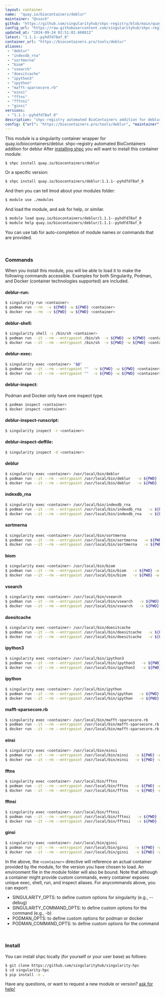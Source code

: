 ```yaml
---
layout: container
name:  "quay.io/biocontainers/deblur"
maintainer: "@vsoch"
github: "https://github.com/singularityhub/shpc-registry/blob/main/quay.io/biocontainers/deblur/container.yaml"
config_url: "https://raw.githubusercontent.com/singularityhub/shpc-registry/main/quay.io/biocontainers/deblur/container.yaml"
updated_at: "2024-09-24 02:51:02.660812"
latest: "1.1.1--pyhdfd78af_0"
container_url: "https://biocontainers.pro/tools/deblur"
aliases:
 - "deblur"
 - "indexdb_rna"
 - "sortmerna"
 - "biom"
 - "vsearch"
 - "doesitcache"
 - "ipython3"
 - "ipython"
 - "mafft-sparsecore.rb"
 - "einsi"
 - "fftns"
 - "fftnsi"
 - "ginsi"
versions:
 - "1.1.1--pyhdfd78af_0"
description: "shpc-registry automated BioContainers addition for deblur"
config: {"url": "https://biocontainers.pro/tools/deblur", "maintainer": "@vsoch", "description": "shpc-registry automated BioContainers addition for deblur", "latest": {"1.1.1--pyhdfd78af_0": "sha256:c0f007e678e948344c754acef6c61b1062e1a7d69136cc68cc9d75db7709d3a8"}, "tags": {"1.1.1--pyhdfd78af_0": "sha256:c0f007e678e948344c754acef6c61b1062e1a7d69136cc68cc9d75db7709d3a8"}, "docker": "quay.io/biocontainers/deblur", "aliases": {"deblur": "/usr/local/bin/deblur", "indexdb_rna": "/usr/local/bin/indexdb_rna", "sortmerna": "/usr/local/bin/sortmerna", "biom": "/usr/local/bin/biom", "vsearch": "/usr/local/bin/vsearch", "doesitcache": "/usr/local/bin/doesitcache", "ipython3": "/usr/local/bin/ipython3", "ipython": "/usr/local/bin/ipython", "mafft-sparsecore.rb": "/usr/local/bin/mafft-sparsecore.rb", "einsi": "/usr/local/bin/einsi", "fftns": "/usr/local/bin/fftns", "fftnsi": "/usr/local/bin/fftnsi", "ginsi": "/usr/local/bin/ginsi"}}
---
```


This module is a singularity container wrapper for quay.io/biocontainers/deblur.
shpc-registry automated BioContainers addition for deblur
After [installing shpc](#install) you will want to install this container module:


```bash
$ shpc install quay.io/biocontainers/deblur
```

Or a specific version:

```bash
$ shpc install quay.io/biocontainers/deblur:1.1.1--pyhdfd78af_0
```

And then you can tell lmod about your modules folder:

```bash
$ module use ./modules
```

And load the module, and ask for help, or similar.

```bash
$ module load quay.io/biocontainers/deblur/1.1.1--pyhdfd78af_0
$ module help quay.io/biocontainers/deblur/1.1.1--pyhdfd78af_0
```

You can use tab for auto-completion of module names or commands that are provided.

<br>

### Commands

When you install this module, you will be able to load it to make the following commands accessible.
Examples for both Singularity, Podman, and Docker (container technologies supported) are included.

#### deblur-run:

```bash
$ singularity run <container>
$ podman run --rm  -v ${PWD} -w ${PWD} <container>
$ docker run --rm  -v ${PWD} -w ${PWD} <container>
```

#### deblur-shell:

```bash
$ singularity shell -s /bin/sh <container>
$ podman run --it --rm --entrypoint /bin/sh  -v ${PWD} -w ${PWD} <container>
$ docker run --it --rm --entrypoint /bin/sh  -v ${PWD} -w ${PWD} <container>
```

#### deblur-exec:

```bash
$ singularity exec <container> "$@"
$ podman run --it --rm --entrypoint ""  -v ${PWD} -w ${PWD} <container> "$@"
$ docker run --it --rm --entrypoint ""  -v ${PWD} -w ${PWD} <container> "$@"
```

#### deblur-inspect:

Podman and Docker only have one inspect type.

```bash
$ podman inspect <container>
$ docker inspect <container>
```

#### deblur-inspect-runscript:

```bash
$ singularity inspect -r <container>
```

#### deblur-inspect-deffile:

```bash
$ singularity inspect -d <container>
```


#### deblur

```bash
$ singularity exec <container> /usr/local/bin/deblur
$ podman run --it --rm --entrypoint /usr/local/bin/deblur   -v ${PWD} -w ${PWD} <container> -c " $@"
$ docker run --it --rm --entrypoint /usr/local/bin/deblur   -v ${PWD} -w ${PWD} <container> -c " $@"
```


#### indexdb_rna

```bash
$ singularity exec <container> /usr/local/bin/indexdb_rna
$ podman run --it --rm --entrypoint /usr/local/bin/indexdb_rna   -v ${PWD} -w ${PWD} <container> -c " $@"
$ docker run --it --rm --entrypoint /usr/local/bin/indexdb_rna   -v ${PWD} -w ${PWD} <container> -c " $@"
```


#### sortmerna

```bash
$ singularity exec <container> /usr/local/bin/sortmerna
$ podman run --it --rm --entrypoint /usr/local/bin/sortmerna   -v ${PWD} -w ${PWD} <container> -c " $@"
$ docker run --it --rm --entrypoint /usr/local/bin/sortmerna   -v ${PWD} -w ${PWD} <container> -c " $@"
```


#### biom

```bash
$ singularity exec <container> /usr/local/bin/biom
$ podman run --it --rm --entrypoint /usr/local/bin/biom   -v ${PWD} -w ${PWD} <container> -c " $@"
$ docker run --it --rm --entrypoint /usr/local/bin/biom   -v ${PWD} -w ${PWD} <container> -c " $@"
```


#### vsearch

```bash
$ singularity exec <container> /usr/local/bin/vsearch
$ podman run --it --rm --entrypoint /usr/local/bin/vsearch   -v ${PWD} -w ${PWD} <container> -c " $@"
$ docker run --it --rm --entrypoint /usr/local/bin/vsearch   -v ${PWD} -w ${PWD} <container> -c " $@"
```


#### doesitcache

```bash
$ singularity exec <container> /usr/local/bin/doesitcache
$ podman run --it --rm --entrypoint /usr/local/bin/doesitcache   -v ${PWD} -w ${PWD} <container> -c " $@"
$ docker run --it --rm --entrypoint /usr/local/bin/doesitcache   -v ${PWD} -w ${PWD} <container> -c " $@"
```


#### ipython3

```bash
$ singularity exec <container> /usr/local/bin/ipython3
$ podman run --it --rm --entrypoint /usr/local/bin/ipython3   -v ${PWD} -w ${PWD} <container> -c " $@"
$ docker run --it --rm --entrypoint /usr/local/bin/ipython3   -v ${PWD} -w ${PWD} <container> -c " $@"
```


#### ipython

```bash
$ singularity exec <container> /usr/local/bin/ipython
$ podman run --it --rm --entrypoint /usr/local/bin/ipython   -v ${PWD} -w ${PWD} <container> -c " $@"
$ docker run --it --rm --entrypoint /usr/local/bin/ipython   -v ${PWD} -w ${PWD} <container> -c " $@"
```


#### mafft-sparsecore.rb

```bash
$ singularity exec <container> /usr/local/bin/mafft-sparsecore.rb
$ podman run --it --rm --entrypoint /usr/local/bin/mafft-sparsecore.rb   -v ${PWD} -w ${PWD} <container> -c " $@"
$ docker run --it --rm --entrypoint /usr/local/bin/mafft-sparsecore.rb   -v ${PWD} -w ${PWD} <container> -c " $@"
```


#### einsi

```bash
$ singularity exec <container> /usr/local/bin/einsi
$ podman run --it --rm --entrypoint /usr/local/bin/einsi   -v ${PWD} -w ${PWD} <container> -c " $@"
$ docker run --it --rm --entrypoint /usr/local/bin/einsi   -v ${PWD} -w ${PWD} <container> -c " $@"
```


#### fftns

```bash
$ singularity exec <container> /usr/local/bin/fftns
$ podman run --it --rm --entrypoint /usr/local/bin/fftns   -v ${PWD} -w ${PWD} <container> -c " $@"
$ docker run --it --rm --entrypoint /usr/local/bin/fftns   -v ${PWD} -w ${PWD} <container> -c " $@"
```


#### fftnsi

```bash
$ singularity exec <container> /usr/local/bin/fftnsi
$ podman run --it --rm --entrypoint /usr/local/bin/fftnsi   -v ${PWD} -w ${PWD} <container> -c " $@"
$ docker run --it --rm --entrypoint /usr/local/bin/fftnsi   -v ${PWD} -w ${PWD} <container> -c " $@"
```


#### ginsi

```bash
$ singularity exec <container> /usr/local/bin/ginsi
$ podman run --it --rm --entrypoint /usr/local/bin/ginsi   -v ${PWD} -w ${PWD} <container> -c " $@"
$ docker run --it --rm --entrypoint /usr/local/bin/ginsi   -v ${PWD} -w ${PWD} <container> -c " $@"
```



In the above, the `<container>` directive will reference an actual container provided
by the module, for the version you have chosen to load. An environment file in the
module folder will also be bound. Note that although a container
might provide custom commands, every container exposes unique exec, shell, run, and
inspect aliases. For anycommands above, you can export:

 - SINGULARITY_OPTS: to define custom options for singularity (e.g., --debug)
 - SINGULARITY_COMMAND_OPTS: to define custom options for the command (e.g., -b)
 - PODMAN_OPTS: to define custom options for podman or docker
 - PODMAN_COMMAND_OPTS: to define custom options for the command

<br>

### Install

You can install shpc locally (for yourself or your user base) as follows:

```bash
$ git clone https://github.com/singularityhub/singularity-hpc
$ cd singularity-hpc
$ pip install -e .
```

Have any questions, or want to request a new module or version? [ask for help!](https://github.com/singularityhub/singularity-hpc/issues)